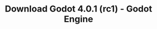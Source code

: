 ---
# Generated by /scripts/js/download_archive_generator !!! do not edit by hand !!!
title: 'Download Godot 4.0.1 (rc1) - Godot Engine'
type: 'download/archive'
name: '4.0.1'
flavor: 'rc1'
release_date: '2023-03-15T03:00:00-00:00'
release_notes: '/article/release-candidate-godot-4-0-1-rc-1/'
links:
  android.apk:
    name: 'android.apk'
    title: 'Android'
    caption: 'Universal APK (ARM64 + ARMv7 + x86_64 + x86)'
    tags:
      - 'APK download'
      - 'ARM64/v7'
      - 'x86 (64 & 32 bit)'
    hosts:
      github_builds:
        regular: 'https://github.com/godotengine/godot-builds/releases/download/4.0.1-rc1/Godot_v4.0.1-rc1_android_editor.apk'
        mono: '#'
      github:
        regular: 'https://github.com/godotengine/godot/releases/download/4.0.1-rc1/Godot_v4.0.1-rc1_android_editor.apk'
        mono: '#'
  linux.64:
    name: 'linux.64'
    title: 'Linux'
    caption: 'Standard (x86_64)'
    tags:
      - '64 bit'
    hosts:
      github_builds:
        regular: 'https://github.com/godotengine/godot-builds/releases/download/4.0.1-rc1/Godot_v4.0.1-rc1_linux.x86_64.zip'
        mono: 'https://github.com/godotengine/godot-builds/releases/download/4.0.1-rc1/Godot_v4.0.1-rc1_mono_linux_x86_64.zip'
      github:
        regular: 'https://github.com/godotengine/godot/releases/download/4.0.1-rc1/Godot_v4.0.1-rc1_linux.x86_64.zip'
        mono: 'https://github.com/godotengine/godot/releases/download/4.0.1-rc1/Godot_v4.0.1-rc1_mono_linux_x86_64.zip'
  macos.universal:
    name: 'macos.universal'
    title: 'macOS'
    caption: 'Universal (x86_64 + Apple Silicon)'
    tags:
      - 'Intel/Apple Silicon'
      - '64 bit'
    hosts:
      github_builds:
        regular: 'https://github.com/godotengine/godot-builds/releases/download/4.0.1-rc1/Godot_v4.0.1-rc1_macos.universal.zip'
        mono: 'https://github.com/godotengine/godot-builds/releases/download/4.0.1-rc1/Godot_v4.0.1-rc1_mono_macos.universal.zip'
      github:
        regular: 'https://github.com/godotengine/godot/releases/download/4.0.1-rc1/Godot_v4.0.1-rc1_macos.universal.zip'
        mono: 'https://github.com/godotengine/godot/releases/download/4.0.1-rc1/Godot_v4.0.1-rc1_mono_macos.universal.zip'
  windows.64:
    name: 'windows.64'
    title: 'Windows'
    caption: 'Standard (x86_64)'
    tags:
      - '64 bit'
    hosts:
      github_builds:
        regular: 'https://github.com/godotengine/godot-builds/releases/download/4.0.1-rc1/Godot_v4.0.1-rc1_win64.exe.zip'
        mono: 'https://github.com/godotengine/godot-builds/releases/download/4.0.1-rc1/Godot_v4.0.1-rc1_mono_win64.zip'
      github:
        regular: 'https://github.com/godotengine/godot/releases/download/4.0.1-rc1/Godot_v4.0.1-rc1_win64.exe.zip'
        mono: 'https://github.com/godotengine/godot/releases/download/4.0.1-rc1/Godot_v4.0.1-rc1_mono_win64.zip'
  web:
    name: 'web'
    title: 'Web editor'
    caption: ''
    tags:
      - 'Self-hosted'
      - 'Cross-platform'
    hosts:
      github_builds:
        regular: 'https://github.com/godotengine/godot-builds/releases/download/4.0.1-rc1/Godot_v4.0.1-rc1_web_editor.zip'
        mono: '#'
      github:
        regular: 'https://github.com/godotengine/godot/releases/download/4.0.1-rc1/Godot_v4.0.1-rc1_web_editor.zip'
        mono: '#'
  linux.arm64:
    name: 'linux.arm64'
    title: 'Linux'
    caption: 'Standard (ARM64)'
    tags:
      - 'ARM64'
      - '64 bit'
    hosts:
      github_builds:
        regular: 'https://github.com/godotengine/godot-builds/releases/download/4.0.1-rc1/Godot_v4.0.1-rc1_linux.arm64.zip'
        mono: 'https://github.com/godotengine/godot-builds/releases/download/4.0.1-rc1/Godot_v4.0.1-rc1_mono_linux_arm64.zip'
      github:
        regular: 'https://github.com/godotengine/godot/releases/download/4.0.1-rc1/Godot_v4.0.1-rc1_linux.arm64.zip'
        mono: 'https://github.com/godotengine/godot/releases/download/4.0.1-rc1/Godot_v4.0.1-rc1_mono_linux_arm64.zip'
  linux.32:
    name: 'linux.32'
    title: 'Linux'
    caption: 'Standard (x86)'
    tags:
      - '32 bit'
    hosts:
      github_builds:
        regular: 'https://github.com/godotengine/godot-builds/releases/download/4.0.1-rc1/Godot_v4.0.1-rc1_linux.x86_32.zip'
        mono: 'https://github.com/godotengine/godot-builds/releases/download/4.0.1-rc1/Godot_v4.0.1-rc1_mono_linux_x86_32.zip'
      github:
        regular: 'https://github.com/godotengine/godot/releases/download/4.0.1-rc1/Godot_v4.0.1-rc1_linux.x86_32.zip'
        mono: 'https://github.com/godotengine/godot/releases/download/4.0.1-rc1/Godot_v4.0.1-rc1_mono_linux_x86_32.zip'
  linux.arm32:
    name: 'linux.arm32'
    title: 'Linux'
    caption: 'Standard (ARM32)'
    tags:
      - 'ARM32'
      - '32 bit'
    hosts:
      github_builds:
        regular: 'https://github.com/godotengine/godot-builds/releases/download/4.0.1-rc1/Godot_v4.0.1-rc1_linux.arm32.zip'
        mono: 'https://github.com/godotengine/godot-builds/releases/download/4.0.1-rc1/Godot_v4.0.1-rc1_mono_linux_arm32.zip'
      github:
        regular: 'https://github.com/godotengine/godot/releases/download/4.0.1-rc1/Godot_v4.0.1-rc1_linux.arm32.zip'
        mono: 'https://github.com/godotengine/godot/releases/download/4.0.1-rc1/Godot_v4.0.1-rc1_mono_linux_arm32.zip'
  windows.32:
    name: 'windows.32'
    title: 'Windows'
    caption: 'Standard (x86)'
    tags:
      - '32 bit'
    hosts:
      github_builds:
        regular: 'https://github.com/godotengine/godot-builds/releases/download/4.0.1-rc1/Godot_v4.0.1-rc1_win32.exe.zip'
        mono: 'https://github.com/godotengine/godot-builds/releases/download/4.0.1-rc1/Godot_v4.0.1-rc1_mono_win32.zip'
      github:
        regular: 'https://github.com/godotengine/godot/releases/download/4.0.1-rc1/Godot_v4.0.1-rc1_win32.exe.zip'
        mono: 'https://github.com/godotengine/godot/releases/download/4.0.1-rc1/Godot_v4.0.1-rc1_mono_win32.zip'
  aar_library:
    name: 'aar_library'
    title: 'AAR library'
    caption: ''
    tags:
      - 'Android plugins'
      - 'Java'
      - 'Kotlin'
    hosts:
      github_builds:
        regular: 'https://github.com/godotengine/godot-builds/releases/download/4.0.1-rc1/godot-lib.4.0.1.rc1.template_release.aar'
        mono: '#'
      github:
        regular: 'https://github.com/godotengine/godot/releases/download/4.0.1-rc1/godot-lib.4.0.1.rc1.template_release.aar'
        mono: '#'
  templates:
    name: 'templates'
    title: 'Export templates'
    caption: ''
    tags:
      - 'Used to export your games to all supported platforms'
    hosts:
      github_builds:
        regular: 'https://github.com/godotengine/godot-builds/releases/download/4.0.1-rc1/Godot_v4.0.1-rc1_export_templates.tpz'
        mono: 'https://github.com/godotengine/godot-builds/releases/download/4.0.1-rc1/Godot_v4.0.1-rc1_mono_export_templates.tpz'
      github:
        regular: 'https://github.com/godotengine/godot/releases/download/4.0.1-rc1/Godot_v4.0.1-rc1_export_templates.tpz'
        mono: 'https://github.com/godotengine/godot/releases/download/4.0.1-rc1/Godot_v4.0.1-rc1_mono_export_templates.tpz'
primaryPlatforms:
  - 'android.apk'
  - 'linux.64'
  - 'macos.universal'
  - 'windows.64'
  - 'web'
  - 'templates'
---